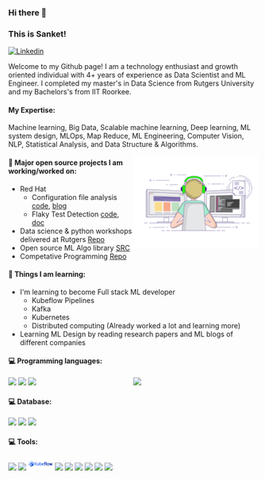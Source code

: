 ### Hi there 👋 
### This is Sanket!

[![Linkedin](https://img.shields.io/badge/-LinkedIn-blue?style=flat&logo=Linkedin&logoColor=white)](https://www.linkedin.com/in/sanketbadhe/)

Welcome to my Github page! I am a technology enthusiast and growth oriented individual with 4+ years of experience as Data Scientist and ML Engineer. I completed my master's in Data Science from Rutgers University and my Bachelors's from IIT Roorkee.

#### My Expertise:
Machine learning, Big Data, Scalable machine learning, Deep learning, ML system design, MLOps, Map Reduce, ML Engineering, Computer Vision, NLP, Statistical Analysis, and Data Structure & Algorithms.

<img align="right" alt="img" src="https://github.com/SankBad/SankBad/blob/main/coder.gif" width="50%" height="auto" />


#### 🌱 Major open source projects I am working/worked on: 
- Red Hat
  - Configuration file analysis [code](https://github.com/aicoe-aiops/configuration-files-analysis), [blog](https://www.operate-first.cloud/data-science/configuration-files-analysis/docs/blog/configuration-file-analysis-blog.md)
  - Flaky Test Detection [code](https://github.com/aicoe-aiops/ocp-ci-analysis/blob/master/notebooks/failure-type-classification/background/testgrid_flakiness_detection.ipynb), [doc](https://www.operate-first.cloud/data-science/ocp-ci-analysis/notebooks/failure-type-classification/)
- Data science & python workshops delivered at Rutgers [Repo](https://github.com/SankBad/Rutgers_library_python_workshop_fall2020)
- Open source ML Algo library [SRC](https://github.com/SankBad/Data-Mining-Algorithms)
- Competative Programming [Repo](https://github.com/SankBad/Competative_Programming)

#### :muscle: Things I am learning:
- I'm learning to become Full stack ML developer
  - Kubeflow Pipelines 
  - Kafka
  - Kubernetes
  - Distributed computing (Already worked a lot and learning more)
- Learning ML Design by reading research papers and ML blogs of different companies

#### :computer: Programming languages: 
<p>
	<img width="50%" align="right" src="https://github-readme-stats.vercel.app/api?username=SankBad&show_icons=true&hide_border=true&theme=dark" />

<code><img width="10%" src="https://www.vectorlogo.zone/logos/python/python-ar21.svg"></code>
<code><img width="8%" src="https://www.vectorlogo.zone/logos/r-project/r-project-icon.svg"></code>
<code><img width="10%" src="https://www.vectorlogo.zone/logos/java/java-ar21.svg"></code>


#### :computer: Database: 
<code><img width="10%" src="https://www.vectorlogo.zone/logos/mongodb/mongodb-ar21.svg"></code>
<code><img width="10%" src="https://www.vectorlogo.zone/logos/mysql/mysql-ar21.svg"></code>
<code><img width="10%" src="https://www.vectorlogo.zone/logos/oracle/oracle-ar21.svg"></code>

#### :computer: Tools: 

<code><img width="10%" src="https://www.vectorlogo.zone/logos/apache_spark/apache_spark-ar21.svg"></code>
<code><img width="10%" src="https://www.vectorlogo.zone/logos/ceph/ceph-ar21.svg"></code>
<code><img width="10%" src="https://github.com/SankBad/SankBad/blob/main/kubeflow.png"></code>
<code><img width="10%" src="https://www.vectorlogo.zone/logos/kubernetes/kubernetes-ar21.svg"></code>
<code><img width="10%" src="https://www.vectorlogo.zone/logos/tensorflow/tensorflow-ar21.svg"></code>
<code><img width="10%" src="https://www.vectorlogo.zone/logos/git-scm/git-scm-ar21.svg"></code>
<code><img width="10%" src="https://www.vectorlogo.zone/logos/jupyter/jupyter-ar21.svg"></code>
<code><img width="10%" src="https://www.vectorlogo.zone/logos/apache_kafka/apache_kafka-ar21.svg"></code>
<code><img width="10%" src="https://www.vectorlogo.zone/logos/redis/redis-ar21.svg"></code>

</p>
